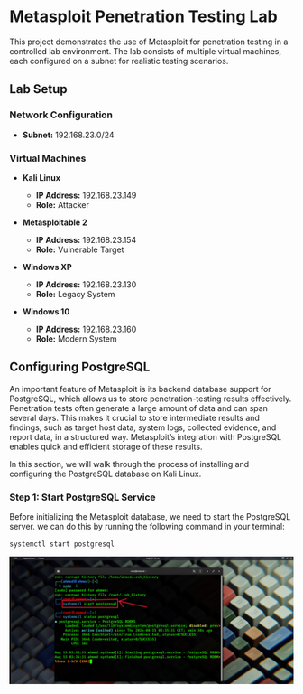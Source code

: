 # Metasploit Penetration Testing Lab

This project demonstrates the use of Metasploit for penetration testing in a controlled lab environment. The lab consists of multiple virtual machines, each configured on a subnet for realistic testing scenarios.

## Lab Setup

### Network Configuration
- **Subnet:** 192.168.23.0/24

### Virtual Machines
- **Kali Linux**
  - **IP Address:** 192.168.23.149
  - **Role:** Attacker
  
- **Metasploitable 2**
  - **IP Address:** 192.168.23.154
  - **Role:** Vulnerable Target
  
- **Windows XP**
  - **IP Address:** 192.168.23.130
  - **Role:** Legacy System
  
- **Windows 10**
  - **IP Address:** 192.168.23.160
  - **Role:** Modern System

## Configuring PostgreSQL

An important feature of Metasploit is its backend database support for PostgreSQL, which allows us to store penetration-testing results effectively. Penetration tests often generate a large amount of data and can span several days. This makes it crucial to store intermediate results and findings, such as target host data, system logs, collected evidence, and report data, in a structured way. Metasploit’s integration with PostgreSQL enables quick and efficient storage of these results.

In this section, we will walk through the process of installing and configuring the PostgreSQL database on Kali Linux.

### Step 1: Start PostgreSQL Service

Before initializing the Metasploit database, we need to start the PostgreSQL server. we can do this by running the following command in your terminal:

```bash
systemctl start postgresql
```

![hostonly](cap/start.png)

